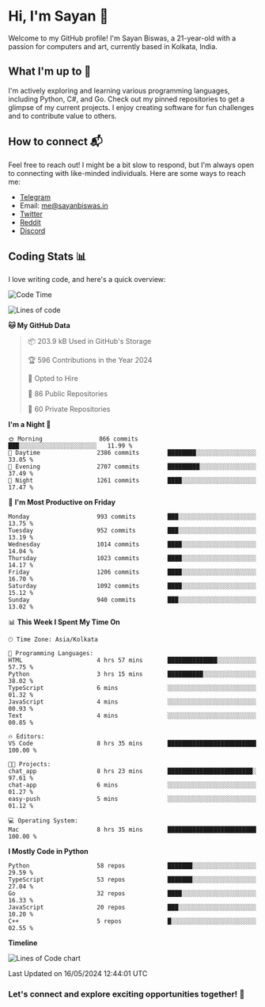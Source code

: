 # Hi, I'm Sayan 👋

Welcome to my GitHub profile! I'm Sayan Biswas, a 21-year-old with a passion for computers and art, currently based in Kolkata, India.

## What I'm up to 🚀

I'm actively exploring and learning various programming languages, including Python, C#, and Go. Check out my pinned repositories to get a glimpse of my current projects. I enjoy creating software for fun challenges and to contribute value to others.

## How to connect 📬

Feel free to reach out! I might be a bit slow to respond, but I'm always open to connecting with like-minded individuals. Here are some ways to reach me:

- [Telegram](https://t.me/dank_as_fuck)
- Email: [me@sayanbiswas.in](mailto:me@sayanbiswas.in)
- [Twitter](https://twitter.com/TheDankDel)
- [Reddit](https://www.reddit.com/user/dank_as_fuck_/)
- [Discord](https://discordapp.com/users/506536929152466945)

## Coding Stats 📊

I love writing code, and here's a quick overview:

<!--START_SECTION:waka-->
![Code Time](http://img.shields.io/badge/Code%20Time-1%2C616%20hrs%2058%20mins-blue)

![Lines of code](https://img.shields.io/badge/From%20Hello%20World%20I%27ve%20Written-5.7%20million%20lines%20of%20code-blue)

**🐱 My GitHub Data** 

> 📦 203.9 kB Used in GitHub's Storage 
 > 
> 🏆 596 Contributions in the Year 2024
 > 
> 💼 Opted to Hire
 > 
> 📜 86 Public Repositories 
 > 
> 🔑 60 Private Repositories 
 > 
**I'm a Night 🦉** 

```text
🌞 Morning                866 commits         ███░░░░░░░░░░░░░░░░░░░░░░   11.99 % 
🌆 Daytime                2386 commits        ████████░░░░░░░░░░░░░░░░░   33.05 % 
🌃 Evening                2707 commits        █████████░░░░░░░░░░░░░░░░   37.49 % 
🌙 Night                  1261 commits        ████░░░░░░░░░░░░░░░░░░░░░   17.47 % 
```
📅 **I'm Most Productive on Friday** 

```text
Monday                   993 commits         ███░░░░░░░░░░░░░░░░░░░░░░   13.75 % 
Tuesday                  952 commits         ███░░░░░░░░░░░░░░░░░░░░░░   13.19 % 
Wednesday                1014 commits        ████░░░░░░░░░░░░░░░░░░░░░   14.04 % 
Thursday                 1023 commits        ████░░░░░░░░░░░░░░░░░░░░░   14.17 % 
Friday                   1206 commits        ████░░░░░░░░░░░░░░░░░░░░░   16.70 % 
Saturday                 1092 commits        ████░░░░░░░░░░░░░░░░░░░░░   15.12 % 
Sunday                   940 commits         ███░░░░░░░░░░░░░░░░░░░░░░   13.02 % 
```


📊 **This Week I Spent My Time On** 

```text
🕑︎ Time Zone: Asia/Kolkata

💬 Programming Languages: 
HTML                     4 hrs 57 mins       ██████████████░░░░░░░░░░░   57.75 % 
Python                   3 hrs 15 mins       ██████████░░░░░░░░░░░░░░░   38.02 % 
TypeScript               6 mins              ░░░░░░░░░░░░░░░░░░░░░░░░░   01.32 % 
JavaScript               4 mins              ░░░░░░░░░░░░░░░░░░░░░░░░░   00.93 % 
Text                     4 mins              ░░░░░░░░░░░░░░░░░░░░░░░░░   00.85 % 

🔥 Editors: 
VS Code                  8 hrs 35 mins       █████████████████████████   100.00 % 

🐱‍💻 Projects: 
chat_app                 8 hrs 23 mins       ████████████████████████░   97.61 % 
chat-app                 6 mins              ░░░░░░░░░░░░░░░░░░░░░░░░░   01.27 % 
easy-push                5 mins              ░░░░░░░░░░░░░░░░░░░░░░░░░   01.12 % 

💻 Operating System: 
Mac                      8 hrs 35 mins       █████████████████████████   100.00 % 
```

**I Mostly Code in Python** 

```text
Python                   58 repos            ███████░░░░░░░░░░░░░░░░░░   29.59 % 
TypeScript               53 repos            ███████░░░░░░░░░░░░░░░░░░   27.04 % 
Go                       32 repos            ████░░░░░░░░░░░░░░░░░░░░░   16.33 % 
JavaScript               20 repos            ███░░░░░░░░░░░░░░░░░░░░░░   10.20 % 
C++                      5 repos             █░░░░░░░░░░░░░░░░░░░░░░░░   02.55 % 
```



**Timeline**

![Lines of Code chart](https://raw.githubusercontent.com/Dank-del/Dank-del/main/assets/bar_graph.png)


 Last Updated on 16/05/2024 12:44:01 UTC
<!--END_SECTION:waka-->

### Let's connect and explore exciting opportunities together! 🚀
